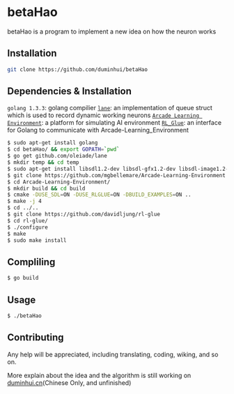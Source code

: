 # betaHao

betaHao is a program to implement a new idea on how the neuron works

## Installation

```bash
git clone https://github.com/duminhui/betaHao
```

## Dependencies & Installation

`golang 1.3.3`: golang compilier
[`lane`](https://github.com/oleiade/lane): an implementation of queue struct which is used to record dynamic working neurons
[`Arcade Learning Environment`](https://github.com/mgbellemare/Arcade-Learning-Environment): a platform for simulating AI environment
[`RL_Glue`](https://github.com/davidljung/rl-glue): an interface for Golang to communicate with Arcade-Learning_Environment

```bash
$ sudo apt-get install golang
$ cd betaHao/ && export GOPATH=`pwd`
$ go get github.com/oleiade/lane
$ mkdir temp && cd temp
$ sudo apt-get install libsdl1.2-dev libsdl-gfx1.2-dev libsdl-image1.2-dev cmake
$ git clone https://github.com/mgbellemare/Arcade-Learning-Environment
$ cd Arcade-Learning-Environment/
$ mkdir build && cd build
$ cmake -DUSE_SDL=ON -DUSE_RLGLUE=ON -DBUILD_EXAMPLES=ON ..
$ make -j 4
$ cd ../..
$ git clone https://github.com/davidljung/rl-glue
$ cd rl-glue/
$ ./configure
$ make
$ sudo make install
```

## Compliling

```bash 
$ go build
```

## Usage

```bash
$ ./betaHao
```

## Contributing

Any help will be appreciated, including translating, coding, wiking, and so on.

More explain about the idea and the algorithm is still working on [duminhui.cn](http://duminhui.cn/post/article/neuron-simulation)(Chinese Only, and unfinished)
